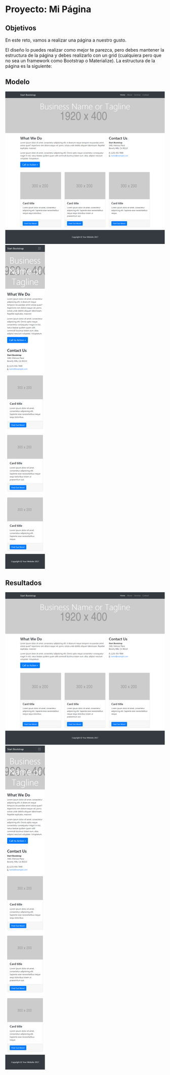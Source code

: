 # Proyecto: Mi Página

## Objetivos

En este reto, vamos a realizar una página a nuestro gusto.

El diseño lo puedes realizar como mejor te parezca, pero debes mantener la estructura de la página y debes realizarlo con un grid (cualquiera pero que no sea un framework como Bootstrap o Materialize). La estructura de la página es la siguiente:

## Modelo

![Modelo](assets/img/desktop.png "Modelo 1")
![Modelo](assets/img/responsive.PNG "Modelo 2")

## Resultados

![Resultados](assets/img/desktop.png "Resultado 1")
![Resultados](assets/img/responsive.PNG "Resultado 2")